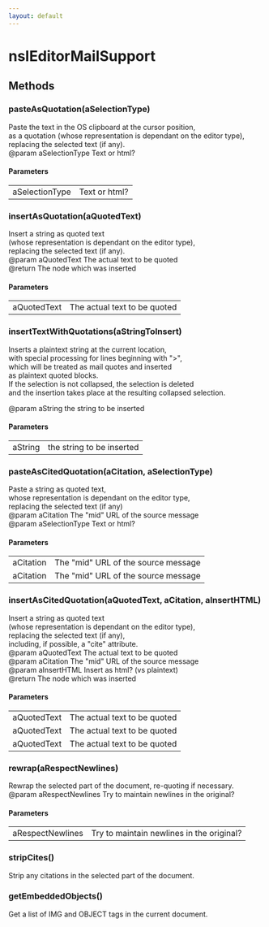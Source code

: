 ```yaml
---
layout: default
---
```


# nsIEditorMailSupport #

## Methods ##

### pasteAsQuotation(aSelectionType) ###
 Paste the text in the OS clipboard at the cursor position,  
as a quotation (whose representation is dependant on the editor type),  
replacing the selected text (if any).  
@param aSelectionType Text or html?  
  

#### Parameters ####

<table>

<tr>
<td>aSelectionType</td>
<td>Text or html?  
</td>
</tr>

</table>

### insertAsQuotation(aQuotedText) ###
 Insert a string as quoted text  
(whose representation is dependant on the editor type),  
replacing the selected text (if any).  
@param aQuotedText  The actual text to be quoted  
@return             The node which was inserted  
  

#### Parameters ####

<table>

<tr>
<td>aQuotedText</td>
<td>The actual text to be quoted  
</td>
</tr>

</table>

### insertTextWithQuotations(aStringToInsert) ###
  
Inserts a plaintext string at the current location,  
with special processing for lines beginning with ">",  
which will be treated as mail quotes and inserted  
as plaintext quoted blocks.  
If the selection is not collapsed, the selection is deleted  
and the insertion takes place at the resulting collapsed selection.  
  
@param aString   the string to be inserted  
  

#### Parameters ####

<table>

<tr>
<td>aString</td>
<td>the string to be inserted  
</td>
</tr>

</table>

### pasteAsCitedQuotation(aCitation, aSelectionType) ###
 Paste a string as quoted text,  
whose representation is dependant on the editor type,  
replacing the selected text (if any)  
@param aCitation    The "mid" URL of the source message  
@param aSelectionType Text or html?  
  

#### Parameters ####

<table>

<tr>
<td>aCitation</td>
<td>The "mid" URL of the source message  
</td>
</tr>

<tr>
<td>aCitation</td>
<td>The "mid" URL of the source message  
</td>
</tr>

</table>

### insertAsCitedQuotation(aQuotedText, aCitation, aInsertHTML) ###
 Insert a string as quoted text  
(whose representation is dependant on the editor type),  
replacing the selected text (if any),  
including, if possible, a "cite" attribute.  
@param aQuotedText  The actual text to be quoted  
@param aCitation    The "mid" URL of the source message  
@param aInsertHTML  Insert as html?  (vs plaintext)  
@return             The node which was inserted  
  

#### Parameters ####

<table>

<tr>
<td>aQuotedText</td>
<td>The actual text to be quoted  
</td>
</tr>

<tr>
<td>aQuotedText</td>
<td>The actual text to be quoted  
</td>
</tr>

<tr>
<td>aQuotedText</td>
<td>The actual text to be quoted  
</td>
</tr>

</table>

### rewrap(aRespectNewlines) ###
  
Rewrap the selected part of the document, re-quoting if necessary.  
@param aRespectNewlines  Try to maintain newlines in the original?  
  

#### Parameters ####

<table>

<tr>
<td>aRespectNewlines</td>
<td>Try to maintain newlines in the original?  
</td>
</tr>

</table>

### stripCites() ###
  
Strip any citations in the selected part of the document.  
  

### getEmbeddedObjects() ###
  
Get a list of IMG and OBJECT tags in the current document.  
  

